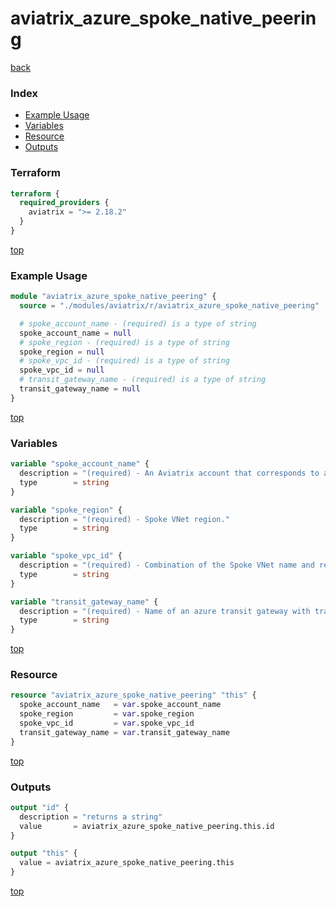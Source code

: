 # aviatrix_azure_spoke_native_peering

[back](../aviatrix.md)

### Index

- [Example Usage](#example-usage)
- [Variables](#variables)
- [Resource](#resource)
- [Outputs](#outputs)

### Terraform

```terraform
terraform {
  required_providers {
    aviatrix = ">= 2.18.2"
  }
}
```

[top](#index)

### Example Usage

```terraform
module "aviatrix_azure_spoke_native_peering" {
  source = "./modules/aviatrix/r/aviatrix_azure_spoke_native_peering"

  # spoke_account_name - (required) is a type of string
  spoke_account_name = null
  # spoke_region - (required) is a type of string
  spoke_region = null
  # spoke_vpc_id - (required) is a type of string
  spoke_vpc_id = null
  # transit_gateway_name - (required) is a type of string
  transit_gateway_name = null
}
```

[top](#index)

### Variables

```terraform
variable "spoke_account_name" {
  description = "(required) - An Aviatrix account that corresponds to a subscription in Azure."
  type        = string
}

variable "spoke_region" {
  description = "(required) - Spoke VNet region."
  type        = string
}

variable "spoke_vpc_id" {
  description = "(required) - Combination of the Spoke VNet name and resource group."
  type        = string
}

variable "transit_gateway_name" {
  description = "(required) - Name of an azure transit gateway with transit firenet enabled."
  type        = string
}
```

[top](#index)

### Resource

```terraform
resource "aviatrix_azure_spoke_native_peering" "this" {
  spoke_account_name   = var.spoke_account_name
  spoke_region         = var.spoke_region
  spoke_vpc_id         = var.spoke_vpc_id
  transit_gateway_name = var.transit_gateway_name
}
```

[top](#index)

### Outputs

```terraform
output "id" {
  description = "returns a string"
  value       = aviatrix_azure_spoke_native_peering.this.id
}

output "this" {
  value = aviatrix_azure_spoke_native_peering.this
}
```

[top](#index)